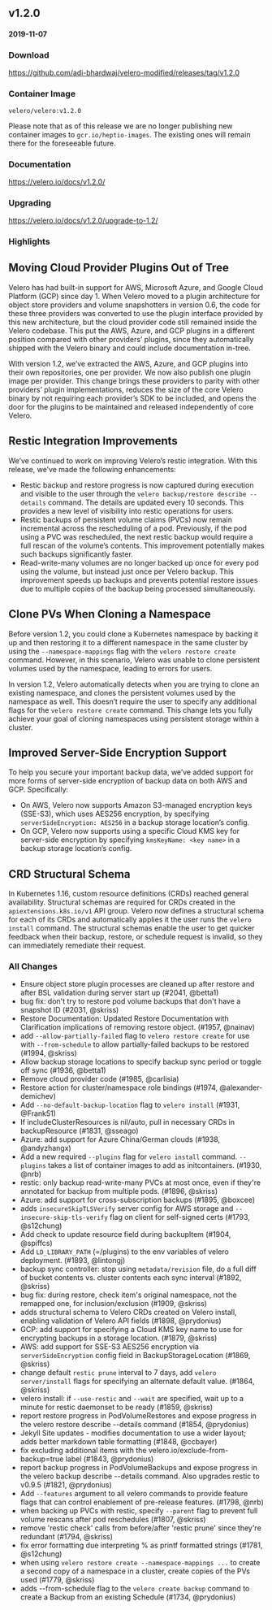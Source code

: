 ## v1.2.0
#### 2019-11-07

### Download
https://github.com/adi-bhardwaj/velero-modified/releases/tag/v1.2.0

### Container Image
`velero/velero:v1.2.0`

Please note that as of this release we are no longer publishing new container images to `gcr.io/heptio-images`. The existing ones will remain there for the foreseeable future.

### Documentation
https://velero.io/docs/v1.2.0/

### Upgrading
https://velero.io/docs/v1.2.0/upgrade-to-1.2/

### Highlights
## Moving Cloud Provider Plugins Out of Tree

Velero has had built-in support for AWS, Microsoft Azure, and Google Cloud Platform (GCP)  since day 1. When Velero moved to a plugin architecture for object store providers and volume snapshotters in version 0.6, the code for these three providers was converted to use the plugin interface provided by this new architecture, but the cloud provider code still remained inside the Velero codebase. This put the AWS, Azure, and GCP plugins in a different position compared with other providers’ plugins, since they automatically shipped with the Velero binary and could include documentation in-tree.

With version 1.2, we’ve extracted the AWS, Azure, and GCP plugins into their own repositories, one per provider. We now also publish one plugin image per provider. This change brings these providers to parity with other providers’ plugin implementations, reduces the size of the core Velero binary by not requiring each provider’s SDK to be included, and opens the door for the plugins to be maintained and released independently of core Velero.

## Restic Integration Improvements

We’ve continued to work on improving Velero’s restic integration. With this release, we’ve made the following enhancements:

- Restic backup and restore progress is now captured during execution and visible to the user through the `velero backup/restore describe --details` command. The details are updated every 10 seconds. This provides a new level of visibility into restic operations for users.
- Restic backups of persistent volume claims (PVCs) now remain incremental across the rescheduling of a pod. Previously, if the pod using a PVC was rescheduled, the next restic backup would require a full rescan of the volume’s contents. This improvement potentially makes such backups significantly faster.
- Read-write-many volumes are no longer backed up once for every pod using the volume, but instead just once per Velero backup. This improvement speeds up backups and prevents potential restore issues due to multiple copies of the backup being processed simultaneously.


## Clone PVs When Cloning a Namespace

Before version 1.2, you could clone a Kubernetes namespace by backing it up and then restoring it to a different namespace in the same cluster by using the `--namespace-mappings` flag with the `velero restore create` command. However, in this scenario, Velero was unable to clone persistent volumes used by the namespace, leading to errors for users.

In version 1.2, Velero automatically detects when you are trying to clone an existing namespace, and clones the persistent volumes used by the namespace as well. This doesn’t require the user to specify any additional flags for the `velero restore create` command.  This change lets you fully achieve your goal of cloning namespaces using persistent storage within a cluster.

## Improved Server-Side Encryption Support

To help you secure your important backup data, we’ve added support for more forms of server-side encryption of backup data on both AWS and GCP. Specifically:
- On AWS, Velero now supports Amazon S3-managed encryption keys (SSE-S3), which uses AES256 encryption, by specifying `serverSideEncryption: AES256` in a backup storage location’s config.
- On GCP, Velero now supports using a specific Cloud KMS key for server-side encryption by specifying `kmsKeyName: <key name>` in a backup storage location’s config.

## CRD Structural Schema

In Kubernetes 1.16, custom resource definitions (CRDs) reached general availability. Structural schemas are required for CRDs created in the `apiextensions.k8s.io/v1` API group. Velero now defines a structural schema for each of its CRDs and automatically applies it the user runs the `velero install` command.  The structural schemas enable the user to get quicker feedback when their backup, restore, or schedule request is invalid, so they can immediately remediate their request.

### All Changes
  * Ensure object store plugin processes are cleaned up after restore and after BSL validation during server start up (#2041, @betta1)
  * bug fix: don't try to restore pod volume backups that don't have a snapshot ID (#2031, @skriss)
  * Restore Documentation: Updated Restore Documentation with Clarification implications of removing restore object. (#1957, @nainav)
  * add `--allow-partially-failed` flag to `velero restore create` for use with `--from-schedule` to allow partially-failed backups to be restored (#1994, @skriss)
  * Allow backup storage locations to specify backup sync period or toggle off sync (#1936, @betta1)
  * Remove cloud provider code (#1985, @carlisia)
  * Restore action for cluster/namespace role bindings (#1974, @alexander-demichev)
  * Add `--no-default-backup-location` flag to `velero install` (#1931, @Frank51)
  * If includeClusterResources is nil/auto, pull in necessary CRDs in backupResource (#1831, @sseago)
  * Azure: add support for Azure China/German clouds (#1938, @andyzhangx)
  * Add a new required `--plugins` flag for `velero install` command. `--plugins` takes a list of container images to add as initcontainers. (#1930, @nrb)
  * restic: only backup read-write-many PVCs at most once, even if they're annotated for backup from multiple pods. (#1896, @skriss)
  * Azure: add support for cross-subscription backups (#1895, @boxcee)
  * adds `insecureSkipTLSVerify` server config for AWS storage and `--insecure-skip-tls-verify` flag on client for self-signed certs (#1793, @s12chung)
  * Add check to update resource field during backupItem (#1904, @spiffcs)
  * Add `LD_LIBRARY_PATH` (=/plugins) to the env variables of velero deployment. (#1893, @lintongj)
  * backup sync controller: stop using `metadata/revision` file, do a full diff of bucket contents vs. cluster contents each sync interval (#1892, @skriss)
  * bug fix: during restore, check item's original namespace, not the remapped one, for inclusion/exclusion (#1909, @skriss)
  * adds structural schema to Velero CRDs created on Velero install, enabling validation of Velero API fields (#1898, @prydonius)
  * GCP: add support for specifying a Cloud KMS key name to use for encrypting backups in a storage location. (#1879, @skriss)
  * AWS: add support for SSE-S3 AES256 encryption via `serverSideEncryption` config field in BackupStorageLocation (#1869, @skriss)
  * change default `restic prune` interval to 7 days, add `velero server/install` flags for specifying an alternate default value. (#1864, @skriss)
  * velero install: if `--use-restic` and `--wait` are specified, wait up to a minute for restic daemonset to be ready (#1859, @skriss)
  * report restore progress in PodVolumeRestores and expose progress in the velero restore describe --details command (#1854, @prydonius)
  * Jekyll Site updates - modifies documentation to use a wider layout; adds better markdown table formatting (#1848, @ccbayer)
  * fix excluding additional items with the velero.io/exclude-from-backup=true label (#1843, @prydonius)
  * report backup progress in PodVolumeBackups and expose progress in the velero backup describe --details command. Also upgrades restic to v0.9.5 (#1821, @prydonius)
  * Add `--features` argument to all velero commands to provide feature flags that can control enablement of pre-release features. (#1798, @nrb)
  * when backing up PVCs with restic, specify `--parent` flag to prevent full volume rescans after pod reschedules (#1807, @skriss)
  * remove 'restic check' calls from before/after 'restic prune' since they're redundant (#1794, @skriss)
  * fix error formatting due interpreting % as printf formatted strings (#1781, @s12chung)
  * when using `velero restore create --namespace-mappings ...` to create a second copy of a namespace in a cluster, create copies of the PVs used (#1779, @skriss)
  * adds --from-schedule flag to the `velero create backup` command to create a Backup from an existing Schedule (#1734, @prydonius)
